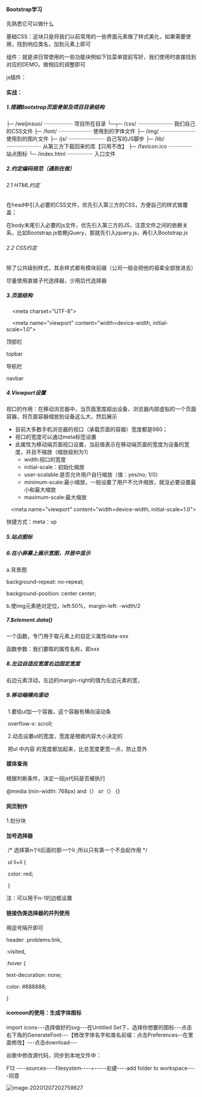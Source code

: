 #### Bootstrap学习

先熟悉它可以做什么

基础CSS：这块只是将我们以前常用的一些界面元素做了样式美化，如果需要使用，找到响应类名，加到元素上即可

组件：就是讲日常使用的一些功能块例如下拉菜单提前写好，我们使用时直接找到对应的DEMO，做相应的调整即可

js插件：

#### 实战：

##### 1.搭建Bootstrap页面骨架及项目目录结构

├─ /weijinsuo/ ··················· 项目所在目录
└─┬─ /css/ ······················· 我们自己的CSS文件
  ├─ /font/ ······················ 使用到的字体文件
  ├─ /img/ ······················· 使用到的图片文件
  ├─ /js/ ························ 自己写的JS脚步
  ├─ /lib/ ······················· 从第三方下载回来的库【只用不改】
  ├─ /favicon.ico ················ 站点图标
  └─ /index.html ················· 入口文件

##### 2.约定编码规范（遇到在做）

###### 2.1 HTML约定

在head中引入必要的CSS文件，优先引入第三方的CSS，方便自己的样式做覆盖；

在body末尾引入必要的js文件，优先引入第三方的JS，注意文件之间的依赖关系，比如Bootstrap.js依赖jQuery，那就先引入jquery.js，再引入Bootstrap.js

###### 2.2 CSS约定

除了公共级别样式，其余样式都有模块前缀（公司一般会把他的祖辈全部放进去）

尽量使用直接子代选择器，少用后代选择器

##### 3.页面结构

<!DOCTYPE html>

<html lang="zh-CN">

<head>

    <meta charset="UTF-8">

    <meta name="viewport" content="width=device-width, initial-scale=1.0">

  <title>Document</title>

</head>

<body>

顶部栏

topbar

导航栏

navbar





</body>

</html>

##### 4.Viewport设置

视口的作用：在移动浏览器中，当页面宽度超出设备，浏览器内部虚拟的一个页面容器，将页面容器缩放到设备这么大，然后展示
- 目前大多数手机浏览器的视口（承载页面的容器）宽度都是980；
- 视口的宽度可以通过meta标签设置
- 此属性为移动端页面视口设置，当前值表示在移动端页面的宽度为设备的宽度，并且不缩放（缩放级别为1）
  + width:视口的宽度
  + initial-scale：初始化缩放
  + user-scalable:是否允许用户自行缩放（值：yes/no; 1/0）
  + minimum-scale:最小缩放，一般设置了用户不允许缩放，就没必要设置最小和最大缩放
  + maximum-scale:最大缩放

   <meta name="viewport" content="width=device-width, initial-scale=1.0">

快捷方式：meta：vp

##### 5.站点图标

  <link rel="shortcut icon" href="img/c_06.jpg">

##### 6.在小屏幕上展示宽图，并居中显示

a.背景图

  background-repeat: no-repeat;

  background-position: center center;

b.使img元素绝对定位，left:50%，margin-left: -width/2

##### 7.$element.data()

一个函数，专门用于取元素上的自定义属性data-xxx

函数参数：我们要取的属性名称，即xxx

##### 8.左边自适应宽度右边固定宽度

右边元素浮动，左边的margin-right的值为左边元素的宽，

##### 9.移动端横向滚动

​       1.要给ul加一个容器，这个容器有横向滚动条

​             overflow-x: scroll;

​        2.动态设置ul的宽度，宽度是根据内容大小决定的

​            把ul 中内容 的宽度都加起来，比总宽度更宽一点，防止意外

#### 媒体查询

根据判断条件，决定一段js代码是否被执行

@media (min-width: 768px)  and（） or（） {}

#### 网页制作

1.划分块

#### 加号选择器

​    /* 选择第n个li后面的那一个li ;所以只有第一个不会起作用 */

​    ul li+li {

​      color: red;

​    }

注：可以用于n-1的边框设置

#### 链接伪类选择器的并列使用

用逗号隔开即可

header .problems:link,

:visited,

:hover {

  text-decoration: none;

  color: #888888;

}

#### icomoon的使用：生成字体图标

import icons---选择做好的svg---在Untitled Set下，选择你想要的图标---点击右下角的GenerateFont---【修改字体名字和类名前缀：点击Preferences--在里面修改】---点击download---



谷歌中修改源代码，同步到本地文件中：

F12 ----sources----filesystem----+-----右键----add folder to workspace----同意

![image-20201207202759827](C:\Users\yuan-honghui\AppData\Roaming\Typora\typora-user-images\image-20201207202759827.png)

